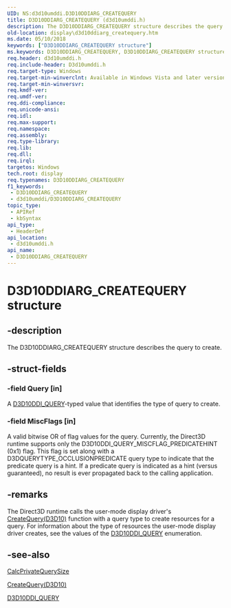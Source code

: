```yaml
---
UID: NS:d3d10umddi.D3D10DDIARG_CREATEQUERY
title: D3D10DDIARG_CREATEQUERY (d3d10umddi.h)
description: The D3D10DDIARG_CREATEQUERY structure describes the query to create.
old-location: display\d3d10ddiarg_createquery.htm
ms.date: 05/10/2018
keywords: ["D3D10DDIARG_CREATEQUERY structure"]
ms.keywords: D3D10DDIARG_CREATEQUERY, D3D10DDIARG_CREATEQUERY structure [Display Devices], UMDisplayDriver_Dx10param_Structs_92f45053-c4aa-4bcd-b2ab-570aaf95cfe3.xml, d3d10umddi/D3D10DDIARG_CREATEQUERY, display.d3d10ddiarg_createquery
req.header: d3d10umddi.h
req.include-header: D3d10umddi.h
req.target-type: Windows
req.target-min-winverclnt: Available in Windows Vista and later versions of the Windows operating systems.
req.target-min-winversvr: 
req.kmdf-ver: 
req.umdf-ver: 
req.ddi-compliance: 
req.unicode-ansi: 
req.idl: 
req.max-support: 
req.namespace: 
req.assembly: 
req.type-library: 
req.lib: 
req.dll: 
req.irql: 
targetos: Windows
tech.root: display
req.typenames: D3D10DDIARG_CREATEQUERY
f1_keywords:
 - D3D10DDIARG_CREATEQUERY
 - d3d10umddi/D3D10DDIARG_CREATEQUERY
topic_type:
 - APIRef
 - kbSyntax
api_type:
 - HeaderDef
api_location:
 - d3d10umddi.h
api_name:
 - D3D10DDIARG_CREATEQUERY
---
```


# D3D10DDIARG_CREATEQUERY structure


## -description

The D3D10DDIARG_CREATEQUERY structure describes the query to create.

## -struct-fields

### -field Query [in]

A <a href="/windows-hardware/drivers/ddi/d3d10umddi/ne-d3d10umddi-d3d10ddi_query">D3D10DDI_QUERY</a>-typed value that identifies the type of query to create.

### -field MiscFlags [in]

A valid bitwise OR of flag values for the query. Currently, the Direct3D runtime supports only the D3D10DDI_QUERY_MISCFLAG_PREDICATEHINT (0x1) flag. This flag is set along with a D3DQUERYTYPE_OCCLUSIONPREDICATE query type to indicate that the predicate query is a hint. If a predicate query is indicated as a hint (versus guaranteed), no result is ever propagated back to the calling application.

## -remarks

The Direct3D runtime calls the user-mode display driver's <a href="/windows-hardware/drivers/ddi/d3d10umddi/nc-d3d10umddi-pfnd3d10ddi_createquery">CreateQuery(D3D10)</a> function with a query type to create resources for a query. For information about the type of resources the user-mode display driver creates, see the values of the <a href="/windows-hardware/drivers/ddi/d3d10umddi/ne-d3d10umddi-d3d10ddi_query">D3D10DDI_QUERY</a> enumeration.

## -see-also

<a href="/windows-hardware/drivers/ddi/d3d10umddi/nc-d3d10umddi-pfnd3d10ddi_calcprivatequerysize">CalcPrivateQuerySize</a>



<a href="/windows-hardware/drivers/ddi/d3d10umddi/nc-d3d10umddi-pfnd3d10ddi_createquery">CreateQuery(D3D10)</a>



<a href="/windows-hardware/drivers/ddi/d3d10umddi/ne-d3d10umddi-d3d10ddi_query">D3D10DDI_QUERY</a>
